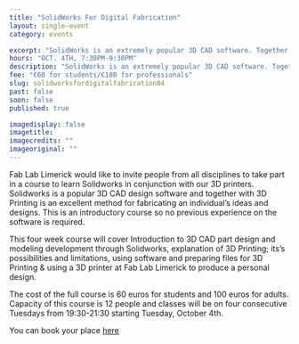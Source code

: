 ```yaml
---
title: "SolidWorks For Digital Fabrication"
layout: single-event
category: events

excerpt: "SolidWorks is an extremely popular 3D CAD software. Together with 3D printing  SolidWorks is excellent for fabricating ideas and designs. Four week course, from October 4th."
hours: "OCT. 4TH, 7:30PM-9:30PM"
description: "SolidWorks is an extremely popular 3D CAD software. Together with 3D printing  SolidWorks is excellent for fabricating ideas and designs. Four week course, from October 4th."
fee: "€60 for students/€100 for professionals"
slug: solidworksfordigitalfabrication04
past: false
soon: false
published: true

imagedisplay: false
imagetitle:
imagecredits: ""
imageoriginal: ""
---
```


Fab Lab Limerick would like to invite people from all disciplines to take part in a course to learn Solidworks in conjunction with our 3D printers. Solidworks is a popular 3D CAD design software and together with 3D Printing is an excellent method for fabricating an individual’s ideas and designs. This is an introductory course so no previous experience on the software is required.

This four week course will cover Introduction to 3D CAD part design and modeling development through Solidworks, explanation of 3D Printing; its’s possibilities and limitations, using software and preparing files for 3D Printing & using a 3D printer at Fab Lab Limerick to produce a personal design.

The cost of the full course is 60 euros for students and 100 euros for adults. Capacity of this course is 12 people and classes will be on four consecutive Tuesdays from 19:30-21:30 starting Tuesday, October 4th.

You can book your place [here](http://fablablimerick.ticketleap.com/solidworksfordigitalfabrication04)
